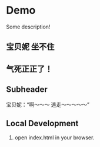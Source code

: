 # Demo

Some description!



## 宝贝妮 坐不住

## 气死正正了！

## Subheader 
宝贝妮：“啊～～～ 逃走～～～～～”

## Local Development 
1. open index.html in your browser.


